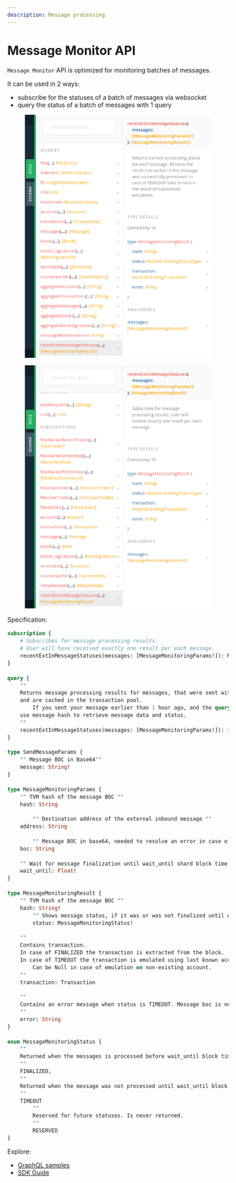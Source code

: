 ```yaml
---
description: Message processing
---
```


# Message Monitor API

`Message Monitor` API is optimized for monitoring batches of messages.

It can be used in 2 ways:

* subscribe for the statuses of a batch of messages via websocket
* query the status of a batch of messages with 1 query

<div>

<figure><img src="../../.gitbook/assets/mm1.png" alt=""><figcaption></figcaption></figure>

 

<figure><img src="../../.gitbook/assets/mm2.png" alt=""><figcaption></figcaption></figure>

</div>

Specification:

```graphql
subscription {
    # Subscribes for message processing results.
    # User will have received exactly one result per each message.
    recentExtInMessageStatuses(messages: [MessageMonitoringParams!]): MessageMonitoringResult
}

query {
    ""
    Returns message processing results for messages, that were sent within the past hour
    and are cached in the transaction pool.
		If you sent your message earlier than 1 hour ago, and the query returned TIMEOUT,  
    use message hash to retrieve message data and status.
    ""
    recentExtInMessageStatuses(messages: [MessageMonitoringParams!]): [MessageMonitoringResult!]
}

type SendMessageParams {
    "" Message BOC in Base64""
    message: String!
}

type MessageMonitoringParams {
    "" TVM hash of the message BOC ""
    hash: String

		"" Destination address of the external inbound message ""
    address: String

		"" Message BOC in base64, needed to resolve an error in case of failed message processing ""
    boc: String

    "" Wait for message finalization until wait_until shard block time in UNIX time""
    wait_until: Float!
}

type MessageMonitoringResult {
    "" TVM hash of the message BOC ""
    hash: String!
		"" Shows message status, if it was or was not finalized until wait_until block time""
		status: MessageMonitoringStatus!

    ""
    Contains transaction.
    In case of FINALIZED the transaction is extracted from the block.
    In case of TIMEOUT the transaction is emulated using last known account state.
		Can be Null in case of emulation on non-existing account.
    ""
    transaction: Transaction

    ""
    Contains an error message when status is TIMEOUT. Message boc is needed to resolve error message.
    ""
    error: String
}

enum MessageMonitoringStatus {
    ""
    Returned when the messages is processed before wait_until block time
    ""
    FINALIZED,
    ""
    Returned when the message was not processed until wait_until block time
    ""
    TIMEOUT
		""
		Reserved for future statuses. Is never returned.
		""
		RESERVED
}
```

Explore:

* [GraphQL samples](../../samples/graphql-samples/multiple-message-processing-and-monitoring.md)
* [SDK Guide](https://docs.everos.dev/ever-sdk/guides/work\_with\_contracts/monitor-messages)
